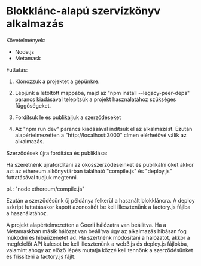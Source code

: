 # Blokklánc-alapú szervízkönyv alkalmazás

Követelmények:
 - Node.js
 - Metamask

Futtatás:

1. Klónozzuk a projektet a gépünkre.

2. Lépjünk a letöltött mappába, majd az "npm install --legacy-peer-deps" parancs kiadásával telepítsük a projekt használatához szükséges függőségeket.

3. Fordítsuk le és publikáljuk a szerződéseket

4. Az "npm run dev" parancs kiadásával indítsuk el az alkalmazást. Ezután alapértelmezetten a "http://localhost:3000" címen elérhetővé válik az alkalmazás.

Szerződések újra fordítása és publiklása:

Ha szeretnénk újrafordítani az okosszerződéseinket és publikálni őket akkor azt az ethereum alkönyvtárban található "compile.js" és "deploy.js" futtatásával tudjuk megtenni.

pl.: "node ethereum/compile.js"

Ezután a szerződésünk új példánya felkerül a használt blokkláncra. A deploy szkript futtatásakor kapott azonosítót be kell illesztenünk a factory.js fájlba a használatához.


A projekt alapértelmezetten a Goerli hálózatra van beállítva. Ha a Metamaskban másik hálózat van beállítva úgy az alkalmazás hibásan fog működni és hibaüzenetet ad. Ha szertnénk módosítani a hálózatot, akkor a megfelelőt API kulcsot be kell illesztenünk a web3.js és deploy.js fájlokba, valamint ahogy az előző lépés mutatja közzé kell tennőnk a szerződésünket és frissíteni a factory.js fájlt.
